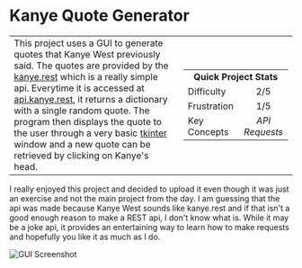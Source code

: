 # Kanye Quote Generator

<table border='0'>
<tr>
  <td>
  This project uses a GUI to generate quotes that Kanye West previously said. The quotes are provided by the <a href="https://kanye.rest/">kanye.rest</a> which is a really simple api. Everytime it is accessed at <a href="https://api.kanye.rest/">api.kanye.rest</a>, it returns a dictionary with a single random quote. The program then displays the quote to the user through a very basic <a href="https://docs.python.org/3/library/tkinter.html">tkinter</a> window and a new quote can be retrieved by clicking on Kanye's head.
  </td>
  <td>
    <div>
      <table>
        <tr>
          <td align='center' colspan="2"><strong>Quick Project Stats</strong></td>
        </tr>
        <tr>
          <td>Difficulty</td>
          <td align='center'>2/5</td>
        </tr>
        <tr>
          <td>Frustration</td>
          <td align='center'>1/5</td>
        </tr>
        <tr>
          <td>Key Concepts</td>
          <td align='center'><em>API Requests</em></td>
        </tr>
      </table>
    </div>
  </td>
</tr>
</table>


I really enjoyed this project and decided to upload it even though it was just an exercise and not the main project from the day. I am guessing that the api was made because Kanye West sounds like kanye.rest and if that isn't a good enough reason to make a REST api, I don't know what is. While it may be a joke api, it provides an entertaining way to learn how to make requests and hopefully you like it as much as I do.

<img src="https://ryanlonergan.github.io/assets/img/100_days/day_33_kanye_quotes.png" alt="GUI Screenshot">
